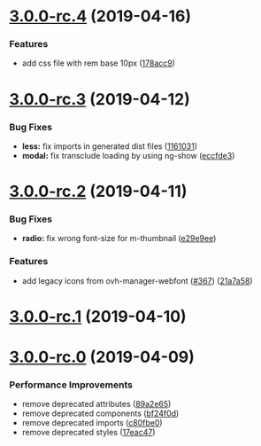 # [3.0.0-rc.4](https://github.com/ovh-ux/ovh-ui-kit/compare/v3.0.0-rc.3...v3.0.0-rc.4) (2019-04-16)


### Features

* add css file with rem base 10px ([178acc9](https://github.com/ovh-ux/ovh-ui-kit/commit/178acc9))



# [3.0.0-rc.3](https://github.com/ovh-ux/ovh-ui-kit/compare/v3.0.0-rc.2...v3.0.0-rc.3) (2019-04-12)


### Bug Fixes

* **less:** fix imports in generated dist files ([1161031](https://github.com/ovh-ux/ovh-ui-kit/commit/1161031))
* **modal:** fix transclude loading by using ng-show ([eccfde3](https://github.com/ovh-ux/ovh-ui-kit/commit/eccfde3))



# [3.0.0-rc.2](https://github.com/ovh-ux/ovh-ui-kit/compare/v3.0.0-rc.1...v3.0.0-rc.2) (2019-04-11)


### Bug Fixes

* **radio:** fix wrong font-size for m-thumbnail ([e29e9ee](https://github.com/ovh-ux/ovh-ui-kit/commit/e29e9ee))


### Features

* add legacy icons from ovh-manager-webfont ([#367](https://github.com/ovh-ux/ovh-ui-kit/issues/367)) ([21a7a58](https://github.com/ovh-ux/ovh-ui-kit/commit/21a7a58))



# [3.0.0-rc.1](https://github.com/ovh-ux/ovh-ui-kit/compare/v3.0.0-rc.0...v3.0.0-rc.1) (2019-04-10)



# [3.0.0-rc.0](https://github.com/ovh-ux/ovh-ui-kit/compare/v2.29.0...v3.0.0-rc.0) (2019-04-09)


### Performance Improvements

* remove deprecated attributes ([89a2e65](https://github.com/ovh-ux/ovh-ui-kit/commit/89a2e65))
* remove deprecated components ([bf24f0d](https://github.com/ovh-ux/ovh-ui-kit/commit/bf24f0d))
* remove deprecated imports ([c80fbe0](https://github.com/ovh-ux/ovh-ui-kit/commit/c80fbe0))
* remove deprecated styles ([17eac47](https://github.com/ovh-ux/ovh-ui-kit/commit/17eac47))



